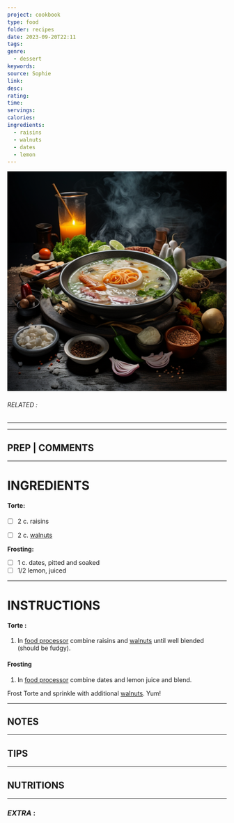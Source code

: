 ```yaml
---
project: cookbook
type: food
folder: recipes
date: 2023-09-20T22:11
tags: 
genre:
  - dessert
keywords: 
source: Sophie
link: 
desc: 
rating: 
time: 
servings: 
calories: 
ingredients:
  - raisins
  - walnuts
  - dates
  - lemon
---
```


![IMAGE](_default.png)

###### *RELATED* : 
---


---
## PREP | COMMENTS



---
# INGREDIENTS

#### **Torte:**

- [ ] 2 c. raisins
- [ ] 2 c. [walnuts](http://www.amazon.com/gp/product/B0001689UG?ie=UTF8&tag=fstr-20&linkCode=xm2&camp=1789&creativeASIN=B0001689UG)



**Frosting:**

- [ ] 1 c. dates, pitted and soaked
- [ ] 1/2 lemon, juiced

---
# INSTRUCTIONS

#### Torte :

1. In [food processor](http://www.amazon.com/gp/product/B000M2FCWC?ie=UTF8&tag=fstr-20&linkCode=xm2&camp=1789&creativeASIN=B000M2FCWC) combine raisins and [walnuts](http://www.amazon.com/gp/product/B0001689UG?ie=UTF8&tag=fstr-20&linkCode=xm2&camp=1789&creativeASIN=B0001689UG) until well blended (should be fudgy).

#### Frosting
1. In [food processor](http://www.amazon.com/gp/product/B000M2FCWC?ie=UTF8&tag=fstr-20&linkCode=xm2&camp=1789&creativeASIN=B000M2FCWC) combine dates and lemon juice and blend.

Frost Torte and sprinkle with additional [walnuts](http://www.amazon.com/gp/product/B0001689UG?ie=UTF8&tag=fstr-20&linkCode=xm2&camp=1789&creativeASIN=B0001689UG). Yum!

---
## NOTES



---
## TIPS



---
## NUTRITIONS



---
### *EXTRA* :



